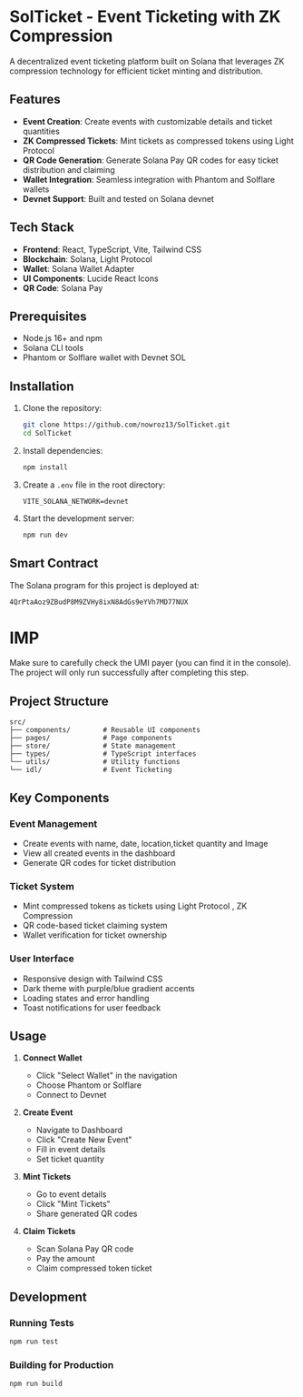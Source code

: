 # SolTicket - Event Ticketing with ZK Compression

A decentralized event ticketing platform built on Solana that leverages ZK compression technology for efficient ticket minting and distribution.

## Features

- **Event Creation**: Create events with customizable details and ticket quantities
- **ZK Compressed Tickets**: Mint tickets as compressed tokens using Light Protocol
- **QR Code Generation**: Generate Solana Pay QR codes for easy ticket distribution and claiming
- **Wallet Integration**: Seamless integration with Phantom and Solflare wallets
- **Devnet Support**: Built and tested on Solana devnet

## Tech Stack

- **Frontend**: React, TypeScript, Vite, Tailwind CSS
- **Blockchain**: Solana, Light Protocol
- **Wallet**: Solana Wallet Adapter
- **UI Components**: Lucide React Icons
- **QR Code**: Solana Pay

## Prerequisites

- Node.js 16+ and npm
- Solana CLI tools
- Phantom or Solflare wallet with Devnet SOL

## Installation

1. Clone the repository:
   ```bash
   git clone https://github.com/nowroz13/SolTicket.git
   cd SolTicket
   ```

2. Install dependencies:
   ```bash
   npm install
   ```

3. Create a `.env` file in the root directory:
   ```env
   VITE_SOLANA_NETWORK=devnet
   ```

4. Start the development server:
   ```bash
   npm run dev
   ```

## Smart Contract

The Solana program for this project is deployed at:
```
4QrPtaAoz9ZBudP8M9ZVHy8ixN8AdGs9eYVh7MD77NUX
```
# IMP 
Make sure to carefully check the UMI payer (you can find it in the console). The project will only run successfully after completing this step.

## Project Structure

```
src/
├── components/        # Reusable UI components
├── pages/             # Page components
├── store/             # State management
├── types/             # TypeScript interfaces
└── utils/             # Utility functions
└── idl/               # Event Ticketing
 ```

## Key Components

### Event Management
- Create events with name, date, location,ticket quantity and Image
- View all created events in the dashboard
- Generate QR codes for ticket distribution

### Ticket System
- Mint compressed tokens as tickets using Light Protocol , ZK Compression
- QR code-based ticket claiming system
- Wallet verification for ticket ownership

### User Interface
- Responsive design with Tailwind CSS
- Dark theme with purple/blue gradient accents
- Loading states and error handling
- Toast notifications for user feedback

## Usage

1. **Connect Wallet**
   - Click "Select Wallet" in the navigation
   - Choose Phantom or Solflare
   - Connect to Devnet

2. **Create Event**
   - Navigate to Dashboard
   - Click "Create New Event"
   - Fill in event details
   - Set ticket quantity

3. **Mint Tickets**
   - Go to event details
   - Click "Mint Tickets"
   - Share generated QR codes

4. **Claim Tickets**
   - Scan Solana Pay QR code
   - Pay the amount 
   - Claim compressed token ticket

## Development

### Running Tests
```bash
npm run test
```

### Building for Production
```bash
npm run build
```

